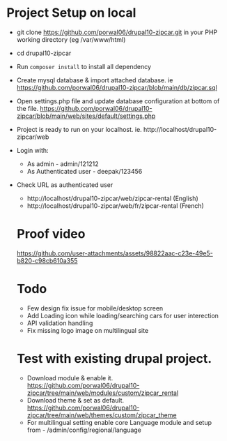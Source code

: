 # Project Setup on local

* git clone https://github.com/porwal06/drupal10-zipcar.git in your PHP working directory (eg /var/www/html)
* cd drupal10-zipcar
* Run `composer install` to install all dependency
* Create mysql database & import attached database. ie https://github.com/porwal06/drupal10-zipcar/blob/main/db/zipcar.sql
* Open settings.php file and update database configuration at bottom of the file. https://github.com/porwal06/drupal10-zipcar/blob/main/web/sites/default/settings.php
* Project is ready to run on your localhost. ie. http://localhost/drupal10-zipcar/web
* Login with:
   - As admin -  admin/121212
   - As Authenticated user - deepak/123456
* Check URL as authenticated user
   - http://localhost/drupal10-zipcar/web/zipcar-rental (English)
   - http://localhost/drupal10-zipcar/web/fr/zipcar-rental (French)

  # Proof video

  https://github.com/user-attachments/assets/98822aac-c23e-49e5-b820-c98cb610a355


  # Todo

  * Few design fix issue for mobile/desktop screen
  * Add Loading icon while loading/searching cars for user interection
  * API validation handling
  * Fix missing logo image on multilingual site
 
  # Test with existing drupal project.
  
  * Download module & enable it. https://github.com/porwal06/drupal10-zipcar/tree/main/web/modules/custom/zipcar_rental
  * Download theme & set as default. https://github.com/porwal06/drupal10-zipcar/tree/main/web/themes/custom/zipcar_theme
  * For multilingual setting enable core Language module and setup from - /admin/config/regional/language

